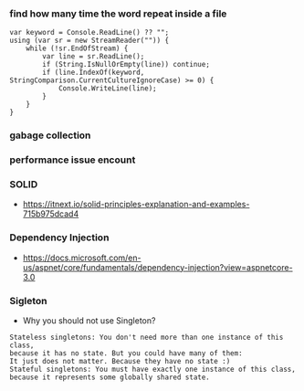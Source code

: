 ### find how many time the word repeat inside a file
```
var keyword = Console.ReadLine() ?? "";
using (var sr = new StreamReader("")) {
    while (!sr.EndOfStream) {
        var line = sr.ReadLine();
        if (String.IsNullOrEmpty(line)) continue;
        if (line.IndexOf(keyword, StringComparison.CurrentCultureIgnoreCase) >= 0) {
            Console.WriteLine(line);
        }
    }
}
```
### gabage collection
### performance issue encount
### SOLID  
- https://itnext.io/solid-principles-explanation-and-examples-715b975dcad4
### Dependency Injection
- https://docs.microsoft.com/en-us/aspnet/core/fundamentals/dependency-injection?view=aspnetcore-3.0
### Sigleton
- Why you should not use Singleton?
```
Stateless singletons: You don't need more than one instance of this class, 
because it has no state. But you could have many of them: 
It just does not matter. Because they have no state :) 
Stateful singletons: You must have exactly one instance of this class, 
because it represents some globally shared state.
```
